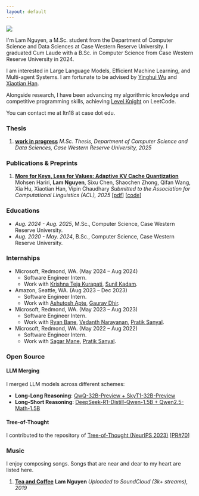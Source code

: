 ```yaml
---
layout: default
---
```


<img class="profile-picture" src="{{site.baseurl}}/{{site.profile-picture}}">

I'm Lam Nguyen, a M.Sc. student from the Department of Computer Science and Data Sciences at Case Western Reserve University. I graduated Cum Laude with a B.Sc. in Computer Science from Case Western Reserve University in 2024.

I am interested in Large Language Models, Efficient Machine Learning, and Multi-agent Systems. I am fortunate to be advised by [Yinghui Wu](https://yinghwu.github.io) and [Xiaotian Han](https://ahxt.github.io).

Alongside research, I have been advancing my algorithmic knowledge and competitive programming skills, achieving [Level Knight]() on LeetCode.

You can contact me at ltn18 at case dot edu.

### Thesis
1. [**work in progress**]()
*M.Sc. Thesis, Department of Computer Science and Data Sciences, Case Western Reserve University, 2025*
<!-- \[[bibtex](bibtex/phd-thesis.txt)\]
\[[pdf (33.4MB)](/papers/thesis.pdf)\]
\[[talk](https://youtu.be/0qSzzafpmxo)\] -->

### Publications & Preprints

<!-- 1. [**LAM-Taxo: A  Large Action Model for End-to-End Taxonomy Engineering**]() -->
<!-- **Lam Nguyen**, Erika Barcelos, Roger French, Yinghui Wu -->
<!-- *Submitted to the International Semantic Web Conference (ISWC), 2025* -->
<!-- \[[pdf]()\] -->
<!-- \[[code](https://github.com/xuningy/planning_arch)\] -->

<!-- 2. [**Reasoning Model Merging**]() -->
<!-- **Lam T Nguyen**, Mohsen Hariri, Wang Yang, Xiaotian Han -->
<!-- *Submitted to the Conference on Conference on Language Modeling (COLM), 2025* -->
<!-- \[[pdf]()\] -->
<!-- \[[code](https://github.com/xuningy/planning_arch)\] -->

<!-- 3. [**LLMDebate**]() -->
<!-- **Lam T Nguyen**, Erika Barcelos, Roger French, Yinghui Wu -->
<!-- *Submitted to the Conference on Information and Knowledge Management (CIKM), 2025* -->
<!-- \[[pdf]()\] -->
<!-- \[[code](https://github.com/xuningy/planning_arch)\] -->

1. [**More for Keys, Less for Values: Adaptive KV Cache Quantization**](https://openreview.net/pdf?id=OwHfC8Hrfb)
Mohsen Hariri, **Lam Nguyen**, Sixu Chen, Shaochen Zhong, Qifan Wang, Xia Hu, Xiaotian Han, Vipin Chaudhary
*Submitted to the Association for Computational Linguistics (ACL), 2025*
\[[pdf](https://openreview.net/pdf?id=OwHfC8Hrfb)\]
\[[code](https://tinyurl.com/kv-adaquant)\]

### Educations
- *Aug. 2024 - Aug. 2025*, M.Sc., Computer Science, Case Western Reserve University.
- *Aug. 2020 - May. 2024*, B.Sc., Computer Science, Case Western Reserve University.

### Internships
- Microsoft, Redmond, WA. (May 2024 – Aug 2024)  
  - Software Engineer Intern. 
  - Work with [Krishna Teja Kurapati](https://www.linkedin.com/in/krishna-teja-kurapati-27192370/), [Sunil Kadam](https://www.linkedin.com/in/sunil-kadam-9813905/).
- Amazon, Seattle, WA. (Aug 2023 – Dec 2023)  
  - Software Engineer Intern. 
  - Work with [Ashutosh Apte](https://www.linkedin.com/in/ashutoshapte/), [Gaurav Dhir](https://www.linkedin.com/in/gauravdhir/).
- Microsoft, Redmond, WA. (May 2023 – Aug 2023)  
  - Software Engineer Intern. 
  - Work with [Ryan Bane](https://www.linkedin.com/in/rbane/), [Vedanth Narayanan](https://www.linkedin.com/in/narayave/), [Pratik Sanyal](https://www.linkedin.com/in/spsps/).
- Microsoft, Redmond, WA. (May 2022 – Aug 2022)  
  - Software Engineer Intern.
  - Work with [Sagar Mane](https://www.linkedin.com/in/sagar-mane-2492aaaa/), [Pratik Sanyal](https://www.linkedin.com/in/spsps/).

### Open Source

#### LLM Merging
I merged LLM models across different schemes:
- **Long-Long Reasoning**: [QwQ-32B-Preview + SkyT1-32B-Preview](https://huggingface.co/ltn18/QwQ-SkyT1-32B-Preview) 
- **Long-Short Reasoning**: [DeepSeek-R1-Distill-Qwen-1.5B + Qwen2.5-Math-1.5B](https://huggingface.co/ltn18/DeepSeek-R1-Distill-Qwen-1.5B-Qwen2.5-Math-1.5B)

#### Tree-of-Thought
I contributed to the repository of [Tree-of-Thought (NeurIPS 2023)](https://arxiv.org/abs/2305.10601) \[[PR#70](https://github.com/princeton-nlp/tree-of-thought-llm/commit/8050e67d0e3a0fddc424d7fa5801538722a4c4cc)\]

### Music
I enjoy composing songs. Songs that are near and dear to my heart are listed here.

1. [**Tea and Coffee**](https://on.soundcloud.com/abgfMbMrcV9uYuDU7) 
**Lam Nguyen**
*Uploaded to SoundCloud (3k+ streams), 2019*
